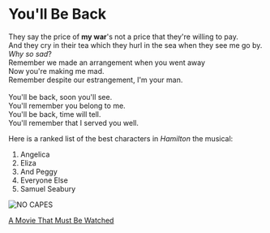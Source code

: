 # You'll Be Back

They say the price of **my war**'s not a price that they're willing to pay.\
And they cry in their tea which they hurl in the sea when they see me go by.\
_Why so sad_?\
Remember we made an arrangement when you went away\
Now you're making me mad.\
Remember despite our estrangement, I'm your man.\
\
You'll be back, soon you'll see.\
You'll remember you belong to me.\
You'll be back, time will tell.\
You'll remember that I served you well.

Here is a ranked list of the best characters in *Hamilton* the musical:
1. Angelica
1. Eliza
1. And Peggy
1. Everyone Else
1. Samuel Seabury

![NO CAPES](https://upload.wikimedia.org/wikipedia/en/thumb/0/09/Edna_Mode_promotional_image.jpg/220px-Edna_Mode_promotional_image.jpg)

[A Movie That Must Be Watched](https://www.youtube.com/watch?v=425M4M3Opkk)

